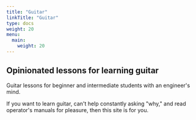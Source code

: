 ```yaml
---
title: "Guitar"
linkTitle: "Guitar"
type: docs
weight: 20
menu:
  main:
    weight: 20
---
```


## Opinionated lessons for learning guitar

Guitar lessons for beginner and intermediate students with an engineer's mind.

If you want to learn guitar, can't help constantly asking "why," and read operator's manuals for pleasure, then this site is for you.
